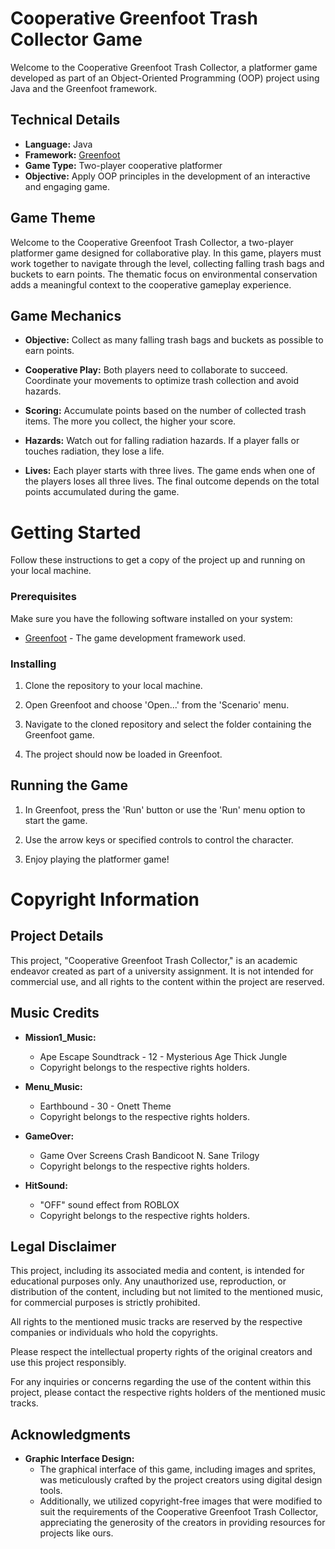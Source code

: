 # Cooperative Greenfoot Trash Collector Game

Welcome to the Cooperative Greenfoot Trash Collector, a platformer game developed as part of an Object-Oriented Programming (OOP) project using Java and the Greenfoot framework.

## Technical Details

- **Language:** Java
- **Framework:** [Greenfoot](https://www.greenfoot.org/)
- **Game Type:** Two-player cooperative platformer
- **Objective:** Apply OOP principles in the development of an interactive and engaging game.

## Game Theme

Welcome to the Cooperative Greenfoot Trash Collector, a two-player platformer game designed for collaborative play. In this game, players must work together to navigate through the level, collecting falling trash bags and buckets to earn points. The thematic focus on environmental conservation adds a meaningful context to the cooperative gameplay experience.

## Game Mechanics

- **Objective:** Collect as many falling trash bags and buckets as possible to earn points.
  
- **Cooperative Play:** Both players need to collaborate to succeed. Coordinate your movements to optimize trash collection and avoid hazards.

- **Scoring:** Accumulate points based on the number of collected trash items. The more you collect, the higher your score.

- **Hazards:** Watch out for falling radiation hazards. If a player falls or touches radiation, they lose a life.

- **Lives:** Each player starts with three lives. The game ends when one of the players loses all three lives. The final outcome depends on the total points accumulated during the game.

# Getting Started

Follow these instructions to get a copy of the project up and running on your local machine.

### Prerequisites

Make sure you have the following software installed on your system:

- [Greenfoot](https://www.greenfoot.org/download) - The game development framework used.

### Installing

1. Clone the repository to your local machine.

2. Open Greenfoot and choose 'Open...' from the 'Scenario' menu.

3. Navigate to the cloned repository and select the folder containing the Greenfoot game.

4. The project should now be loaded in Greenfoot.

## Running the Game

1. In Greenfoot, press the 'Run' button or use the 'Run' menu option to start the game.

2. Use the arrow keys or specified controls to control the character.

3. Enjoy playing the platformer game!


# Copyright Information

## Project Details

This project, "Cooperative Greenfoot Trash Collector," is an academic endeavor created as part of a university assignment. It is not intended for commercial use, and all rights to the content within the project are reserved.

## Music Credits

- **Mission1_Music:**
  - Ape Escape Soundtrack - 12 - Mysterious Age Thick Jungle
  - Copyright belongs to the respective rights holders.

- **Menu_Music:**
  - Earthbound - 30 - Onett Theme
  - Copyright belongs to the respective rights holders.

- **GameOver:**
  - Game Over Screens Crash Bandicoot N. Sane Trilogy
  - Copyright belongs to the respective rights holders.

- **HitSound:**
  - "OFF" sound effect from ROBLOX
  - Copyright belongs to the respective rights holders.

## Legal Disclaimer

This project, including its associated media and content, is intended for educational purposes only. Any unauthorized use, reproduction, or distribution of the content, including but not limited to the mentioned music, for commercial purposes is strictly prohibited.

All rights to the mentioned music tracks are reserved by the respective companies or individuals who hold the copyrights.

Please respect the intellectual property rights of the original creators and use this project responsibly.

For any inquiries or concerns regarding the use of the content within this project, please contact the respective rights holders of the mentioned music tracks.

## Acknowledgments

- **Graphic Interface Design:**
  - The graphical interface of this game, including images and sprites, was meticulously crafted by the project creators using digital design tools.
  - Additionally, we utilized copyright-free images that were modified to suit the requirements of the Cooperative Greenfoot Trash Collector, appreciating the generosity of the creators in providing resources for projects like ours.
